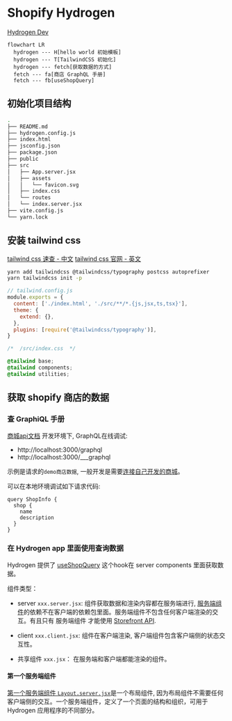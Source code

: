 # Shopify Hydrogen

[Hydrogen Dev](https://shopify.dev/custom-storefronts/hydrogen/getting-started/tutorial)

```mermaid
flowchart LR
  hydrogen --- H[hello world 初始模板]
  hydrogen --- T[TailwindCSS 初始化]
  hydrogen --- fetch[获取数据的方式]
  fetch --- fa[商店 GraphQL 手册]
  fetch --- fb[useShopQuery]
```

## 初始化项目结构

```bash
.
├── README.md
├── hydrogen.config.js
├── index.html
├── jsconfig.json
├── package.json
├── public
├── src
│   ├── App.server.jsx
│   ├── assets
│   │   └── favicon.svg
│   ├── index.css
│   └── routes
│   └── index.server.jsx
├── vite.config.js
└── yarn.lock
```

## 安装 tailwind css

[tailwind css 速查 - 中文](https://www.tailwindcss.cn/)
[tailwind css 官网 - 英文](https://tailwindcss.com/)

```bash
yarn add tailwindcss @tailwindcss/typography postcss autoprefixer
yarn tailwindcss init -p
```

```js
// tailwind.config.js
module.exports = {
  content: ['./index.html', './src/**/*.{js,jsx,ts,tsx}'],
  theme: {
    extend: {},
  },
  plugins: [require('@tailwindcss/typography')],
}
```

```css
/*  /src/index.css  */

@tailwind base;
@tailwind components;
@tailwind utilities;
```

## 获取 shopify 商店的数据

### 查 GraphiQL 手册

[商城api文档](https://shopify.dev/api/storefront)
开发环境下, GraphQL在线调试: 
- http://localhost:3000/graphql
- http://localhost:3000/___graphql

示例是请求的`demo商店数据`, 一般开发是需要[连接自己开发的商城](https://shopify.dev/custom-storefronts/hydrogen/configuration)。

可以在本地环境调试如下请求代码:
```grapql
query ShopInfo {
  shop {
    name
    description
  }
}
```

### 在 Hydrogen app 里面使用查询数据

Hydrogen 提供了 [useShopQuery](https://shopify.dev/api/hydrogen/hooks/global/useshopquery) 这个hook在 server components 里面获取数据。

组件类型：
- server `xxx.server.jsx`: 组件获取数据和渲染内容都在服务端进行, [服务端组件](https://shopify.dev/custom-storefronts/hydrogen/react-server-components#benefits)的依赖不在客户端的依赖包里面。服务端组件不包含任何客户端渲染的交互。有且只有 服务端组件 才能使用 [Storefront API](https://shopify.dev/custom-storefronts/hydrogen/react-server-components#component-types:~:text=calls%20to%20the-,Storefront%20API,-.).

- client `xxx.client.jsx`: 组件在客户端渲染, 客户端组件包含客户端侧的状态交互性。

- 共享组件 `xxx.jsx`： 在服务端和客户端都能渲染的组件。

#### 第一个服务端组件

[第一个服务端组件 `Layout.server.jsx`](https://shopify.dev/custom-storefronts/hydrogen/getting-started/tutorial/fetch-data#create-a-layout-component)是一个布局组件, 因为布局组件不需要任何客户端侧的交互。一个服务端组件，定义了一个页面的结构和组织，可用于 Hydrogen 应用程序的不同部分。

